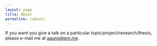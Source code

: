 ```yaml
---
layout: page
title: About
permalink: /about/
---
```


If you want you give a talk on a particular topic/project/research/thesis, please e-mail me at <aaung@pm.me>.